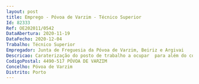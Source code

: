 ```yaml
--- 
layout: post
title: Emprego - Póvoa de Varzim - Técnico Superior
Id: 82333
Ref: OE202011/0542
DataAbertura: 2020-11-19
DataFecho: 2020-12-04
Trabalho: Técnico Superior
Empregador: Junta de Freguesia da Póvoa de Varzim, Beiriz e Argivai
Descricao: Caraterização do posto de trabalho a ocupar  para além do conteúdo funcional previsto no anexo da Lei n.º 35 2014, de 20 de junho, pretende se que os candidatos efetuem estudos de natureza científico técnica, que fundamentam e preparam a decisão, em áreas de apoio social, colaborando, nomeadamente nas seguintes áreas  resolução de problemas de adaptação e readaptação social dos indivíduos, grupos ou comunidades  deteção de necessidades da comunidade educativa, com o fim de propor a realização de ações de prevenção e medidas adequadas, designadamente em casos de insucesso escolar  identificação de necessidades de ocupação de tempos livres, promovendo e apoiando atividades de índole cultural, educativa e recreativa. Execução de relatórios psicológicos das famílias e apoio psicopedagógico assim como a realização de consultas na área da psicologia.
CodigoPostal: 4490-517 PÓVOA DE VARZIM
Concelho: Póvoa de Varzim
Distrito: Porto
--- 
```

